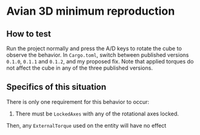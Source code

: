 # Avian 3D minimum reproduction

## How to test

Run the project normally and press the A/D keys to rotate the cube to observe the behavior. In `Cargo.toml`, switch between published versions `0.1.0`, `0.1.1` and `0.1.2`, and my proposed fix. Note that applied torques do not affect the cube in any of the three published versions.

## Specifics of this situation

There is only one requirement for this behavior to occur:

1. There must be `LockedAxes` with any of the rotational axes locked.

Then, any `ExternalTorque` used on the entity will have no effect
